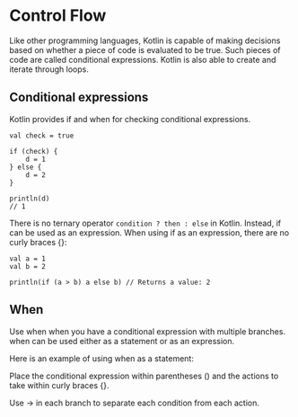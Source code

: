 # Control Flow

Like other programming languages, Kotlin is capable of making decisions based on whether a piece of code is evaluated to be true. Such pieces of code are called conditional expressions. Kotlin is also able to create and iterate through loops.

## Conditional expressions

Kotlin provides if and when for checking conditional expressions.

```val d: Int
val check = true

if (check) {
    d = 1
} else {
    d = 2
}

println(d)
// 1
```

There is no ternary operator `condition ? then : else` in Kotlin. Instead, if can be used as an expression. When using if as an expression, there are no curly braces {}:

```
val a = 1
val b = 2

println(if (a > b) a else b) // Returns a value: 2
```

## When

Use when when you have a conditional expression with multiple branches. when can be used either as a statement or as an expression.

Here is an example of using when as a statement:

Place the conditional expression within parentheses () and the actions to take within curly braces {}.

Use -> in each branch to separate each condition from each action.
